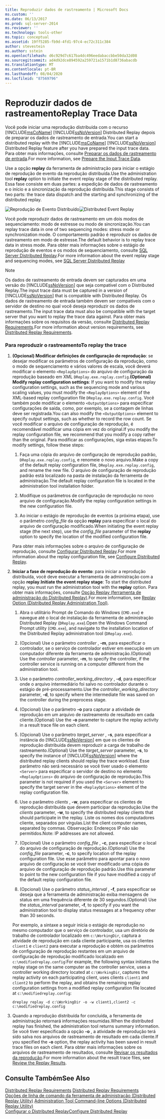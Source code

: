 ```yaml
---
title: Reproduzir dados de rastreamento | Microsoft Docs
ms.custom: ''
ms.date: 06/13/2017
ms.prod: sql-server-2014
ms.reviewer: ''
ms.technology: tools-other
ms.topic: conceptual
ms.assetid: 19ff5285-fb9d-4fd1-97c4-ec72c311c384
author: stevestein
ms.author: sstein
ms.openlocfilehash: d6c929d7c617ba4dc496eedabaccbbe50da32d08
ms.sourcegitcommit: ad4d92dce894592a259721a1571b1d8736abacdb
ms.translationtype: MT
ms.contentlocale: pt-BR
ms.lasthandoff: 08/04/2020
ms.locfileid: "87569796"
---
```

# <a name="replay-trace-data"></a><span data-ttu-id="2fa07-102">Reproduzir dados de rastreamento</span><span class="sxs-lookup"><span data-stu-id="2fa07-102">Replay Trace Data</span></span>
  <span data-ttu-id="2fa07-103">Você pode iniciar uma reprodução distribuída com o recurso [!INCLUDE[msCoName](../../includes/msconame-md.md)] [!INCLUDE[ssNoVersion](../../../includes/ssnoversion-md.md)] Distributed Replay depois de preparar os dados de rastreamento de entrada.</span><span class="sxs-lookup"><span data-stu-id="2fa07-103">You can start a distributed replay with the [!INCLUDE[msCoName](../../includes/msconame-md.md)] [!INCLUDE[ssNoVersion](../../../includes/ssnoversion-md.md)] Distributed Replay feature after you have prepared the input trace data.</span></span> <span data-ttu-id="2fa07-104">Para obter mais informações, consulte [Preparar os dados de rastreamento de entrada](prepare-the-input-trace-data.md).</span><span class="sxs-lookup"><span data-stu-id="2fa07-104">For more information, see [Prepare the Input Trace Data](prepare-the-input-trace-data.md).</span></span>  
  
 <span data-ttu-id="2fa07-105">Use a opção **replay** da ferramenta de administração para iniciar o estágio de reprodução de evento da reprodução distribuída.</span><span class="sxs-lookup"><span data-stu-id="2fa07-105">Use the administration tool **replay** option to initiate the event replay stage of the distributed replay.</span></span> <span data-ttu-id="2fa07-106">Essa fase consiste em duas partes: a expedição de dados de rastreamento e o início e a sincronização da reprodução distribuída.</span><span class="sxs-lookup"><span data-stu-id="2fa07-106">This stage consists of two parts: the trace data dispatch and the starting and synchronizing of the distributed replay.</span></span>  
  
 <span data-ttu-id="2fa07-107">![Reprodução de Evento Distribuído](../../database-engine/media/eventreplay.gif "Reprodução de Evento Distribuído")</span><span class="sxs-lookup"><span data-stu-id="2fa07-107">![Distributed Event Replay](../../database-engine/media/eventreplay.gif "Distributed Event Replay")</span></span>  
  
 <span data-ttu-id="2fa07-108">Você pode reproduzir dados de rastreamento em um dois modos de sequenciamento: modo de estresse ou modo de sincronização.</span><span class="sxs-lookup"><span data-stu-id="2fa07-108">You can replay trace data in one of two sequencing modes: stress mode or synchronization mode.</span></span> <span data-ttu-id="2fa07-109">O comportamento padrão é reproduzir os dados de rastreamento em modo de estresse.</span><span class="sxs-lookup"><span data-stu-id="2fa07-109">The default behavior is to replay trace data in stress mode.</span></span> <span data-ttu-id="2fa07-110">Para obter mais informações sobre o estágio de reprodução de eventos e os modos de sequenciamento, consulte [SQL Server Distributed Replay](sql-server-distributed-replay.md).</span><span class="sxs-lookup"><span data-stu-id="2fa07-110">For more information about the event replay stage and sequencing modes, see [SQL Server Distributed Replay](sql-server-distributed-replay.md)</span></span>  
  
> [!NOTE]  
>  <span data-ttu-id="2fa07-111">Os dados de rastreamento de entrada devem ser capturados em uma versão do [!INCLUDE[ssNoVersion](../../../includes/ssnoversion-md.md)] que seja compatível com o Distributed Replay.</span><span class="sxs-lookup"><span data-stu-id="2fa07-111">The input trace data must be captured in a version of [!INCLUDE[ssNoVersion](../../../includes/ssnoversion-md.md)] that is compatible with Distributed Replay.</span></span> <span data-ttu-id="2fa07-112">Os dados de rastreamento de entrada também devem ser compatíveis com o servidor de destino no qual você deseja reproduzir os dados de rastreamento.</span><span class="sxs-lookup"><span data-stu-id="2fa07-112">The input trace data must also be compatible with the target server that you want to replay the trace data against.</span></span> <span data-ttu-id="2fa07-113">Para obter mais informações sobre os requisitos da versão, consulte [Distributed Replay Requirements](distributed-replay-requirements.md).</span><span class="sxs-lookup"><span data-stu-id="2fa07-113">For more information about version requirements, see [Distributed Replay Requirements](distributed-replay-requirements.md).</span></span>  
  
### <a name="to-replay-the-trace"></a><span data-ttu-id="2fa07-114">Para reproduzir o rastreamento</span><span class="sxs-lookup"><span data-stu-id="2fa07-114">To replay the trace</span></span>  
  
1.  <span data-ttu-id="2fa07-115">**(Opcional) Modificar definições de configuração de reprodução**: se desejar modificar os parâmetros de configuração da reprodução, como o modo de sequenciamento e vários valores de escala, você deverá modificar o elemento `<ReplayOptions>` do arquivo de configuração da reprodução baseado em XML `DReplay.exe.replay.config`.</span><span class="sxs-lookup"><span data-stu-id="2fa07-115">**(Optional) Modify replay configuration settings**: If you want to modify the replay configuration settings, such as the sequencing mode and various scaling values, you must modify the `<ReplayOptions>` element of the XML-based replay configuration file `DReplay.exe.replay.config`.</span></span> <span data-ttu-id="2fa07-116">Você também pode modificar o elemento `<OutputOptions>` para especificar configurações de saída, como, por exemplo, se a contagem de linhas deve ser registrada.</span><span class="sxs-lookup"><span data-stu-id="2fa07-116">You can also modify the `<OutputOptions>` element to specify output settings, such as whether to record the row count.</span></span> <span data-ttu-id="2fa07-117">Se você modificar o arquivo de configuração de reprodução, é recomendável modificar uma cópia em vez do original.</span><span class="sxs-lookup"><span data-stu-id="2fa07-117">If you modify the replay configuration file, we recommend that you modify a copy rather than the original.</span></span> <span data-ttu-id="2fa07-118">Para modificar as configurações, siga estas etapas:</span><span class="sxs-lookup"><span data-stu-id="2fa07-118">To modify settings, follow these steps:</span></span>  
  
    1.  <span data-ttu-id="2fa07-119">Faça uma cópia do arquivo de configuração de reprodução padrão, `DReplay.exe.replay.config`, e renomeie o novo arquivo.</span><span class="sxs-lookup"><span data-stu-id="2fa07-119">Make a copy of the default replay configuration file, `DReplay.exe.replay.config`, and rename the new file.</span></span> <span data-ttu-id="2fa07-120">O arquivo de configuração de reprodução padrão está localizado na pasta de instalação da ferramenta de administração.</span><span class="sxs-lookup"><span data-stu-id="2fa07-120">The default replay configuration file is located in the administration tool installation folder.</span></span>  
  
    2.  <span data-ttu-id="2fa07-121">Modifique os parâmetros de configuração de reprodução no novo arquivo de configuração.</span><span class="sxs-lookup"><span data-stu-id="2fa07-121">Modify the replay configuration settings in the new configuration file.</span></span>  
  
    3.  <span data-ttu-id="2fa07-122">Ao iniciar o estágio de reprodução de eventos (a próxima etapa), use o parâmetro *config_file* da opção **replay** para especificar o local do arquivo de configuração modificado.</span><span class="sxs-lookup"><span data-stu-id="2fa07-122">When initiating the event replay stage (the next step), use the *config_file* parameter of the **replay** option to specify the location of the modified configuration file.</span></span>  
  
     <span data-ttu-id="2fa07-123">Para obter mais informações sobre o arquivo de configuração de reprodução, consulte [Configurar Distributed Replay](configure-distributed-replay.md).</span><span class="sxs-lookup"><span data-stu-id="2fa07-123">For more information about the replay configuration file, see [Configure Distributed Replay](configure-distributed-replay.md).</span></span>  
  
2.  <span data-ttu-id="2fa07-124">**Iniciar a fase de reprodução do evento**: para iniciar a reprodução distribuída, você deve executar a ferramenta de administração com a opção **replay**.</span><span class="sxs-lookup"><span data-stu-id="2fa07-124">**Initiate the event replay stage**: To start the distributed replay, you must run the administration tool with the **replay** option.</span></span> <span data-ttu-id="2fa07-125">Para obter mais informações, consulte [Opção Replay &#40;ferramenta de administração do Distributed Replay&#41;](replay-option-distributed-replay-administration-tool.md).</span><span class="sxs-lookup"><span data-stu-id="2fa07-125">For more information, see [Replay Option &#40;Distributed Replay Administration Tool&#41;](replay-option-distributed-replay-administration-tool.md).</span></span>  
  
    1.  <span data-ttu-id="2fa07-126">Abra o utilitário Prompt de Comando do Windows (`CMD.exe`) e navegue até o local de instalação da ferramenta de administração Distributed Replay (`DReplay.exe`).</span><span class="sxs-lookup"><span data-stu-id="2fa07-126">Open the Windows Command Prompt utility (`CMD.exe`), and navigate to the installation location of the Distributed Replay administration tool (`DReplay.exe`).</span></span>  
  
    2.  <span data-ttu-id="2fa07-127">(Opcional) Use o parâmetro *controller* , **-m**, para especificar o controlador, se o serviço de controlador estiver em execução em um computador diferente da ferramenta de administração.</span><span class="sxs-lookup"><span data-stu-id="2fa07-127">(Optional) Use the *controller* parameter, **-m**, to specify the controller, if the controller service is running on a computer different from the administration tool.</span></span>  
  
    3.  <span data-ttu-id="2fa07-128">Use o parâmetro *controller_working_directory* , **-d**, para especificar onde o arquivo intermediário foi salvo no controlador durante o estágio de pré-processamento.</span><span class="sxs-lookup"><span data-stu-id="2fa07-128">Use the *controller_working_directory* parameter, **-d**, to specify where the intermediate file was saved on the controller during the preprocess stage.</span></span>  
  
    4.  <span data-ttu-id="2fa07-129">(Opcional) Use o parâmetro **-o** para capturar a atividade de reprodução em um arquivo de rastreamento de resultado em cada cliente.</span><span class="sxs-lookup"><span data-stu-id="2fa07-129">(Optional) Use the **-o** parameter to capture the replay activity in a result trace file on each client.</span></span>  
  
    5.  <span data-ttu-id="2fa07-130">(Opcional) Use o parâmetro *target_server* , **-s**, para especificar a instância do [!INCLUDE[ssNoVersion](../../../includes/ssnoversion-md.md)] em que os clientes de reprodução distribuída devem reproduzir a carga de trabalho de rastreamento.</span><span class="sxs-lookup"><span data-stu-id="2fa07-130">(Optional) Use the *target_server* parameter, **-s**, to specify the instance of [!INCLUDE[ssNoVersion](../../../includes/ssnoversion-md.md)] where the distributed replay clients should replay the trace workload.</span></span> <span data-ttu-id="2fa07-131">Esse parâmetro não será necessário se você tiver usado o elemento `<Server>` para especificar o servidor de destino no elemento `<ReplayOptions>` do arquivo de configuração de reprodução.</span><span class="sxs-lookup"><span data-stu-id="2fa07-131">This parameter is not required if you used the `<Server>` element to specify the target server in the `<ReplayOptions>` element of the replay configuration file.</span></span>  
  
    6.  <span data-ttu-id="2fa07-132">Use o parâmetro *clients* , **-w**, para especificar os clientes de reprodução distribuída que devem participar da reprodução.</span><span class="sxs-lookup"><span data-stu-id="2fa07-132">Use the *clients* parameter, **-w**, to specify the distributed replay clients that should participate in the replay.</span></span> <span data-ttu-id="2fa07-133">Liste os nomes dos computadores cliente, separados por vírgulas.</span><span class="sxs-lookup"><span data-stu-id="2fa07-133">List the client computer names, separated by commas.</span></span> <span data-ttu-id="2fa07-134">Observação: Endereços IP não são permitidos.</span><span class="sxs-lookup"><span data-stu-id="2fa07-134">Note: IP addresses are not allowed.</span></span>  
  
    7.  <span data-ttu-id="2fa07-135">(Opcional) Use o parâmetro *config_file* , **-c**, para especificar o local do arquivo de configuração de reprodução.</span><span class="sxs-lookup"><span data-stu-id="2fa07-135">(Optional) Use the *config_file* parameter, **-c**, to specify location of the replay configuration file.</span></span> <span data-ttu-id="2fa07-136">Use esse parâmetro para apontar para o novo arquivo de configuração se você tiver modificado uma cópia do arquivo de configuração de reprodução padrão.</span><span class="sxs-lookup"><span data-stu-id="2fa07-136">Use this parameter to point to the new configuration file if you have modified a copy of the default replay configuration file.</span></span>  
  
    8.  <span data-ttu-id="2fa07-137">(Opcional) Use o parâmetro *status_interval* , **-f**, para especificar se deseja que a ferramenta de administração exiba mensagens de status em uma frequência diferente de 30 segundos.</span><span class="sxs-lookup"><span data-stu-id="2fa07-137">(Optional) Use the *status_interval* parameter, **-f**, to specify if you want the administration tool to display status messages at a frequency other than 30 seconds.</span></span>  
  
     <span data-ttu-id="2fa07-138">Por exemplo, a sintaxe a seguir inicia o estágio de reprodução no mesmo computador que o serviço de controlador, usa um diretório de trabalho de controlador localizado em `c:\WorkingDir`, captura a atividade de reprodução em cada cliente participante, usa os clientes `client1` e `client2` para executar a reprodução e obtém os parâmetros de configuração de reprodução restantes em um arquivo de configuração de reprodução modificado localizado em `c:\modifiedreplay.config`:</span><span class="sxs-lookup"><span data-stu-id="2fa07-138">For example, the following syntax initiates the replay stage on the same computer as the controller service, uses a controller working directory located at `c:\WorkingDir`, captures the replay activity on each participating client, uses clients `client1` and `client2` to perform the replay, and obtains the remaining replay configuration settings from a modified replay configuration file located at `c:\modifiedreplay.config`:</span></span>  
  
     `dreplay replay -d c:\WorkingDir -o -w client1,client2 -c c:\modifiedreplay.config`  
  
3.  <span data-ttu-id="2fa07-139">Quando a reprodução distribuída for concluída, a ferramenta de administração retornará informações resumidas.</span><span class="sxs-lookup"><span data-stu-id="2fa07-139">When the distributed replay has finished, the administration tool returns summary information.</span></span> <span data-ttu-id="2fa07-140">Se você tiver especificado a opção **-o** , a atividade de reprodução terá sido salva nos arquivos de rastreamento de resultado em cada cliente.</span><span class="sxs-lookup"><span data-stu-id="2fa07-140">If you specified the **-o** option, the replay activity has been saved in result trace files on each client.</span></span> <span data-ttu-id="2fa07-141">Para obter mais informações sobre os arquivos de rastreamento de resultados, consulte [Revisar os resultados da reprodução](review-the-replay-results.md).</span><span class="sxs-lookup"><span data-stu-id="2fa07-141">For more information about the result trace files, see [Review the Replay Results](review-the-replay-results.md).</span></span>  
  
## <a name="see-also"></a><span data-ttu-id="2fa07-142">Consulte Também</span><span class="sxs-lookup"><span data-stu-id="2fa07-142">See Also</span></span>  
 <span data-ttu-id="2fa07-143">[Distributed Replay Requirements](distributed-replay-requirements.md) </span><span class="sxs-lookup"><span data-stu-id="2fa07-143">[Distributed Replay Requirements](distributed-replay-requirements.md) </span></span>  
 <span data-ttu-id="2fa07-144">[Opções de linha de comando da ferramenta de administração &#40;Distributed Replay Utility&#41;](administration-tool-command-line-options-distributed-replay-utility.md) </span><span class="sxs-lookup"><span data-stu-id="2fa07-144">[Administration Tool Command-line Options &#40;Distributed Replay Utility&#41;](administration-tool-command-line-options-distributed-replay-utility.md) </span></span>  
 [<span data-ttu-id="2fa07-145">Configurar o Distributed Replay</span><span class="sxs-lookup"><span data-stu-id="2fa07-145">Configure Distributed Replay</span></span>](configure-distributed-replay.md)  
  
  
